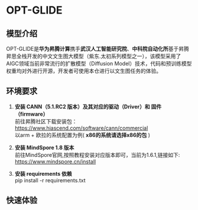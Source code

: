 # OPT-GLIDE
## 模型介绍
OPT-GLIDE是**华为昇腾计算**携手**武汉人工智能研究院**、**中科院自动化所**基于昇腾昇思全栈开发的中文文生图大模型（紫东.太初系列模型之一），该模型采用了AIGC领域当前非常流行的扩散模型（Diffusion Model）技术，代码和预训练模型权重均对外进行开源，开发者可使用本仓进行以文生图任务的体验。

## 环境要求

1. **安装 CANN（5.1.RC2 版本）及其对应的驱动（Driver）和 固件（firmware）**  \
    前往昇腾社区下载安装包：\
    <https://www.hiascend.com/software/cann/commercial> \
    以arm + 欧拉的系统配置为例( **x86的系统请选择x86的包** ) 

2. **安装 MindSpore 1.8 版本** \
    前往MindSpore官网,按照教程安装对应版本即可，当前为1.6.1,链接如下: \
    <https://www.mindspore.cn/install>

3. **安装 requirements 依赖** \
    pip install -r requirements.txt

## 快速体验


